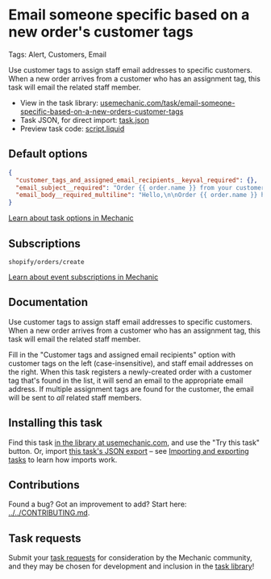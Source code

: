 # Email someone specific based on a new order's customer tags

Tags: Alert, Customers, Email

Use customer tags to assign staff email addresses to specific customers. When a new order arrives from a customer who has an assignment tag, this task will email the related staff member.

* View in the task library: [usemechanic.com/task/email-someone-specific-based-on-a-new-orders-customer-tags](https://usemechanic.com/task/email-someone-specific-based-on-a-new-orders-customer-tags)
* Task JSON, for direct import: [task.json](../../tasks/email-someone-specific-based-on-a-new-orders-customer-tags.json)
* Preview task code: [script.liquid](./script.liquid)

## Default options

```json
{
  "customer_tags_and_assigned_email_recipients__keyval_required": {},
  "email_subject__required": "Order {{ order.name }} from your customer, {{ order.email }}",
  "email_body__required_multiline": "Hello,\n\nOrder {{ order.name }} has arrived from {{ order.customer.first_name | default: \"(first name)\" }} {{ order.customer.last_name | default: \"(last name)\" }} ({{ order.email }}).\n\n<a href=\"https://{{ shop.domain }}/admin/orders/{{ order.id }}\">View this order in Shopify</a>\n\nThanks,\nMechanic, for {{ shop.name }}"
}
```

[Learn about task options in Mechanic](https://docs.usemechanic.com/article/471-task-options)

## Subscriptions

```liquid
shopify/orders/create
```

[Learn about event subscriptions in Mechanic](https://docs.usemechanic.com/article/408-subscriptions)

## Documentation

Use customer tags to assign staff email addresses to specific customers. When a new order arrives from a customer who has an assignment tag, this task will email the related staff member.

Fill in the "Customer tags and assigned email recipients" option with customer tags on the left (case-insensitive), and staff email addresses on the right. When this task registers a newly-created order with a customer tag that's found in the list, it will send an email to the appropriate email address. If multiple assignment tags are found for the customer, the email will be sent to _all_ related staff members.

## Installing this task

Find this task [in the library at usemechanic.com](https://usemechanic.com/task/email-someone-specific-based-on-a-new-orders-customer-tags), and use the "Try this task" button. Or, import [this task's JSON export](../../tasks/email-someone-specific-based-on-a-new-orders-customer-tags.json) – see [Importing and exporting tasks](https://docs.usemechanic.com/article/505-importing-and-exporting-tasks) to learn how imports work.

## Contributions

Found a bug? Got an improvement to add? Start here: [../../CONTRIBUTING.md](../../CONTRIBUTING.md).

## Task requests

Submit your [task requests](https://mechanic.canny.io/task-requests) for consideration by the Mechanic community, and they may be chosen for development and inclusion in the [task library](https://tasks.mechanic.dev/)!
